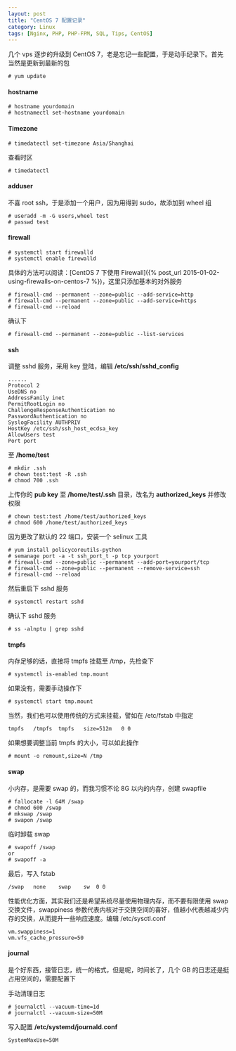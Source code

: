 ```yaml
---
layout: post
title: "CentOS 7 配置记录"
category: Linux
tags: [Nginx, PHP, PHP-FPM, SQL, Tips, CentOS]
---
```


几个 vps 逐步的升级到 CentOS 7，老是忘记一些配置，于是动手纪录下。首先当然是更新到最新的包


    # yum update

#### hostname

    # hostname yourdomain
    # hostnamectl set-hostname yourdomain

<!-- more -->

#### Timezone

    # timedatectl set-timezone Asia/Shanghai

查看时区

    # timedatectl

#### adduser

不喜 root ssh，于是添加一个用户，因为用得到 sudo，故添加到 wheel 组

    # useradd -m -G users,wheel test
    # passwd test

#### firewall

    # systemctl start firewalld
    # systemctl enable firewalld

具体的方法可以阅读：[CentOS 7 下使用 Firewall]({% post_url 2015-01-02-using-firewalls-on-centos-7 %})，这里只添加基本的对外服务

    # firewall-cmd --permanent --zone=public --add-service=http
    # firewall-cmd --permanent --zone=public --add-service=https
    # firewall-cmd --reload

确认下

    # firewall-cmd --permanent --zone=public --list-services

#### ssh

调整 sshd 服务，采用 key 登陆，编辑 **/etc/ssh/sshd_config**

    ......
    Protocol 2
    UseDNS no
    AddressFamily inet
    PermitRootLogin no
    ChallengeResponseAuthentication no
    PasswordAuthentication no
    SyslogFacility AUTHPRIV
    HostKey /etc/ssh/ssh_host_ecdsa_key
    AllowUsers test
    Port port


至 **/home/test**

    # mkdir .ssh
    # chown test:test -R .ssh
    # chmod 700 .ssh

上传你的 **pub key** 至 **/home/test/.ssh** 目录，改名为 **authorized_keys** 并修改权限

    # chown test:test /home/test/authorized_keys
    # chmod 600 /home/test/authorized_keys

因为更改了默认的 22 端口，安装一个 selinux 工具

    # yum install policycoreutils-python
    # semanage port -a -t ssh_port_t -p tcp yourport
    # firewall-cmd --zone=public --permanent --add-port=yourport/tcp
    # firewall-cmd --zone=public --permanent --remove-service=ssh
    # firewall-cmd --reload

然后重启下 sshd 服务

    # systemctl restart sshd

确认下 sshd 服务

    # ss -alnptu | grep sshd

#### tmpfs

内存足够的话，直接将 tmpfs 挂载至 /tmp，先检查下

    # systemctl is-enabled tmp.mount

如果没有，需要手动操作下

    # systemctl start tmp.mount

当然，我们也可以使用传统的方式来挂载，譬如在 /etc/fstab 中指定

    tmpfs   /tmpfs  tmpfs   size=512m   0 0

如果想要调整当前 tmpfs 的大小，可以如此操作

    # mount -o remount,size=N /tmp

#### swap

小内存，是需要 swap 的，而我习惯不论 8G 以内的内存，创建 swapfile

    # fallocate -l 64M /swap
    # chmod 600 /swap
    # mkswap /swap
    # swapon /swap

临时卸载 swap

    # swapoff /swap
    or
    # swapoff -a

最后，写入 fstab

    /swap	none	swap	sw	0 0

性能优化方面，其实我们还是希望系统尽量使用物理内存，而不要有限使用 swap 交换文件，swappiness 参数代表内核对于交换空间的喜好，值越小代表越减少内存的交换，从而提升一些响应速度。编辑 /etc/sysctl.conf

    vm.swappiness=1
    vm.vfs_cache_pressure=50

#### journal

是个好东西，接管日志，统一的格式，但是呢，时间长了，几个 GB 的日志还是挺占用空间的，需要配置下

手动清理日志

    # journalctl --vacuum-time=1d
    # journalctl --vacuum-size=50M

写入配置 **/etc/systemd/journald.conf**

    SystemMaxUse=50M
